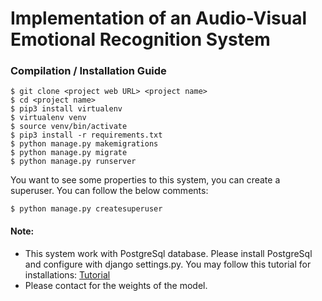 # Implementation of an Audio-Visual Emotional Recognition System

### Compilation / Installation Guide

```console
$ git clone <project web URL> <project name>
$ cd <project name>
$ pip3 install virtualenv
$ virtualenv venv
$ source venv/bin/activate
$ pip3 install -r requirements.txt
$ python manage.py makemigrations
$ python manage.py migrate
$ python manage.py runserver
```
You want to see some properties to this system, you can create a superuser. You can follow the below comments:
```console
$ python manage.py createsuperuser
```

#### Note:
- This system work with PostgreSql database. 
Please install PostgreSql and configure with django settings.py. 
You may follow this tutorial for installations: [Tutorial](https://www.digitalocean.com/community/tutorials/how-to-use-postgresql-with-your-django-application-on-ubuntu-14-04)
- Please contact for the weights of the model.
